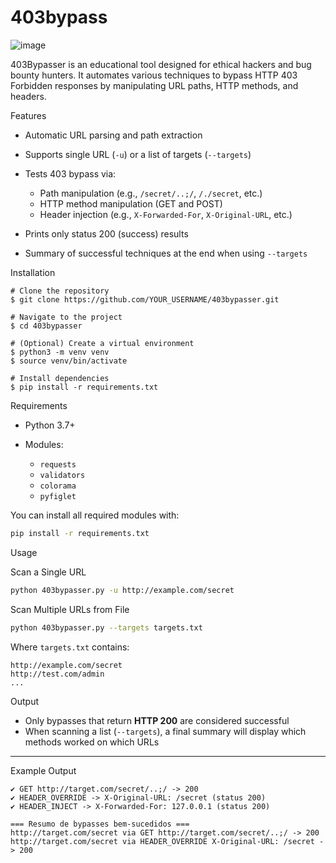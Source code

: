 # 403bypass

![image](https://github.com/user-attachments/assets/d0ac9438-9ec4-486a-9998-601f31539958)


403Bypasser is an educational tool designed for ethical hackers and bug bounty hunters. It automates various techniques to bypass HTTP 403 Forbidden responses by manipulating URL paths, HTTP methods, and headers.

Features

* Automatic URL parsing and path extraction
* Supports single URL (`-u`) or a list of targets (`--targets`)
* Tests 403 bypass via:

  * Path manipulation (e.g., `/secret/..;/`, `/./secret`, etc.)
  * HTTP method manipulation (GET and POST)
  * Header injection (e.g., `X-Forwarded-For`, `X-Original-URL`, etc.)
* Prints only status 200 (success) results
* Summary of successful techniques at the end when using `--targets`

Installation

```
# Clone the repository
$ git clone https://github.com/YOUR_USERNAME/403bypasser.git

# Navigate to the project
$ cd 403bypasser

# (Optional) Create a virtual environment
$ python3 -m venv venv
$ source venv/bin/activate

# Install dependencies
$ pip install -r requirements.txt
```

Requirements

* Python 3.7+
* Modules:

  * `requests`
  * `validators`
  * `colorama`
  * `pyfiglet`

You can install all required modules with:

```bash
pip install -r requirements.txt
```

Usage

Scan a Single URL

```bash
python 403bypasser.py -u http://example.com/secret
```

Scan Multiple URLs from File

```bash
python 403bypasser.py --targets targets.txt
```

Where `targets.txt` contains:

```
http://example.com/secret
http://test.com/admin
...
```

Output

* Only bypasses that return **HTTP 200** are considered successful
* When scanning a list (`--targets`), a final summary will display which methods worked on which URLs

---

Example Output

```
✔ GET http://target.com/secret/..;/ -> 200
✔ HEADER_OVERRIDE -> X-Original-URL: /secret (status 200)
✔ HEADER_INJECT -> X-Forwarded-For: 127.0.0.1 (status 200)

=== Resumo de bypasses bem-sucedidos ===
http://target.com/secret via GET http://target.com/secret/..;/ -> 200
http://target.com/secret via HEADER_OVERRIDE X-Original-URL: /secret -> 200
```
